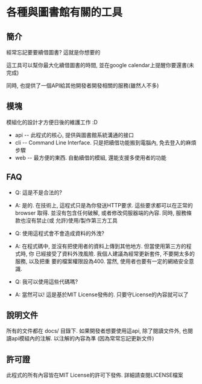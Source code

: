 # 各種與圖書館有關的工具

## 簡介
經常忘記要要續借圖書? 這就是你想要的

這工具可以幫你最大化續借圖書的時間, 並在google calendar上提醒你要還書(未完成)

同時, 也提供了一個API給其他開發者開發相關的服務(雖然人不多)

## 模塊
模組化的設計才方便日後的維護工作 :D

 - api -- 此程式的核心, 提供與圖書館系統溝通的接口
 - cli -- Command Line Interface. 只是把續借功能搬到電腦內, 免去登入的麻煩步驟
 - web -- 最方便的東西. 自動續借的模組, 還能支援多使用者的功能

## FAQ
 - Q: 這是不是合法的?
 - A: 是的. 在技術上, 這程式只是為你發送HTTP要求. 這些要求都可以在正常的browser    取得. 並沒有包含任何破解, 或者修改伺服器端的內容. 同時, 服務條款也沒有禁止(或    允許)使用/製作第三方工具

 - Q: 使用這程式會不會造成資料的外洩?
 - A: 在程式碼中, 並沒有把使用者的資料上傳到其他地方. 但當使用第三方的程式時, 你    已經接受了資料外洩風險. 我個人建議為經常更新套件, 不要開太多的服務, 以及把重    要的檔案權限設為400. 當然, 使用者也要有一定的網絡安全意識.

 - Q: 我可以使用這些代碼嗎?
 - A: 當然可以! 這是基於MIT License發佈的. 只要守License的內容就可以了

## 說明文件
所有的文件都在 docs/ 目錄下. 如果開發者想要使用這api, 除了閱讀文件外, 也閱讀api模組內的注解. 以注解的內容為準 (因為常常忘記更新文件)

## 許可證
此程式的所有內容皆在MIT License的許可下發佈. 詳細請查閱LICENSE檔案


